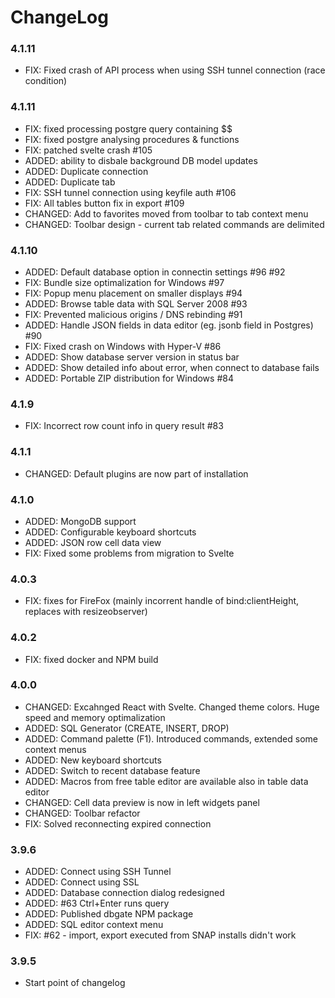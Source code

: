 # ChangeLog

### 4.1.11
- FIX: Fixed crash of API process when using SSH tunnel connection (race condition)

### 4.1.11
- FIX: fixed processing postgre query containing $$
- FIX: fixed postgre analysing procedures & functions
- FIX: patched svelte crash #105
- ADDED: ability to disbale background DB model updates
- ADDED: Duplicate connection
- ADDED: Duplicate tab
- FIX: SSH tunnel connection using keyfile auth #106
- FIX: All tables button fix in export #109
- CHANGED: Add to favorites moved from toolbar to tab context menu
- CHANGED: Toolbar design - current tab related commands are delimited

### 4.1.10
- ADDED: Default database option in connectin settings #96 #92
- FIX: Bundle size optimalization for Windows #97
- FIX: Popup menu placement on smaller displays #94
- ADDED: Browse table data with SQL Server 2008 #93
- FIX: Prevented malicious origins / DNS rebinding #91
- ADDED: Handle JSON fields in data editor (eg. jsonb field in Postgres) #90
- FIX: Fixed crash on Windows with Hyper-V #86
- ADDED: Show database server version in status bar
- ADDED: Show detailed info about error, when connect to database fails
- ADDED: Portable ZIP distribution for Windows #84
### 4.1.9
- FIX: Incorrect row count info in query result #83

### 4.1.1
- CHANGED: Default plugins are now part of installation
### 4.1.0
- ADDED: MongoDB support
- ADDED: Configurable keyboard shortcuts
- ADDED: JSON row cell data view
- FIX: Fixed some problems from migration to Svelte

### 4.0.3
- FIX: fixes for FireFox (mainly incorrent handle of bind:clientHeight, replaces with resizeobserver)
### 4.0.2
- FIX: fixed docker and NPM build
### 4.0.0
- CHANGED: Excahnged React with Svelte. Changed theme colors. Huge speed and memory optimalization
- ADDED: SQL Generator (CREATE, INSERT, DROP)
- ADDED: Command palette (F1). Introduced commands, extended some context menus
- ADDED: New keyboard shortcuts
- ADDED: Switch to recent database feature
- ADDED: Macros from free table editor are available also in table data editor
- CHANGED: Cell data preview is now in left widgets panel
- CHANGED: Toolbar refactor
- FIX: Solved reconnecting expired connection

### 3.9.6
- ADDED: Connect using SSH Tunnel
- ADDED: Connect using SSL
- ADDED: Database connection dialog redesigned
- ADDED: #63 Ctrl+Enter runs query
- ADDED: Published dbgate NPM package
- ADDED: SQL editor context menu
- FIX: #62 - import, export executed from SNAP installs didn't work

### 3.9.5
- Start point of changelog
